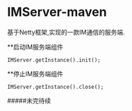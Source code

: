 # IMServer-maven

基于Netty框架,实现的一款IM通信的服务端.

**启动IM服务端组件

    IMServer.getInstance().init();

**停止IM服务端组件

    IMServer.getInstance().close();

#####未完待续
